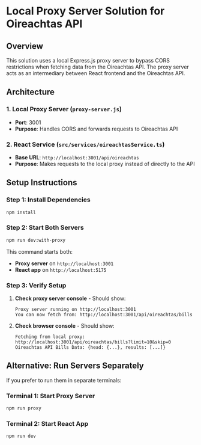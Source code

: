 # Local Proxy Server Solution for Oireachtas API

## Overview

This solution uses a local Express.js proxy server to bypass CORS restrictions when fetching data from the Oireachtas API. The proxy server acts as an intermediary between React frontend and the Oireachtas API.

## Architecture

### 1. Local Proxy Server (`proxy-server.js`)

- **Port**: 3001
- **Purpose**: Handles CORS and forwards requests to Oireachtas API

### 2. React Service (`src/services/oireachtasService.ts`)

- **Base URL**: `http://localhost:3001/api/oireachtas`
- **Purpose**: Makes requests to the local proxy instead of directly to the API

## Setup Instructions

### Step 1: Install Dependencies

```bash
npm install
```

### Step 2: Start Both Servers

```bash
npm run dev:with-proxy
```

This command starts both:

- **Proxy server** on `http://localhost:3001`
- **React app** on `http://localhost:5175`

### Step 3: Verify Setup

1. **Check proxy server console** - Should show:

   ```
   Proxy server running on http://localhost:3001
   You can now fetch from: http://localhost:3001/api/oireachtas/bills
   ```

2. **Check browser console** - Should show:
   ```
   Fetching from local proxy: http://localhost:3001/api/oireachtas/bills?limit=10&skip=0
   Oireachtas API Bills Data: {head: {...}, results: [...]}
   ```

## Alternative: Run Servers Separately

If you prefer to run them in separate terminals:

### Terminal 1: Start Proxy Server

```bash
npm run proxy
```

### Terminal 2: Start React App

```bash
npm run dev
```
